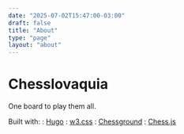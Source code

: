 ```yaml
---
date: "2025-07-02T15:47:00-03:00"
draft: false
title: "About"
type: "page"
layout: "about"
---
```


# Chesslovaquia

One board to play them all.

Built with:
: [Hugo](https://gohugo.io/)
: [w3.css](https://www.w3schools.com/w3css/)
: [Chessground](https://www.npmjs.com/package/chessground)
: [Chess.js](https://www.npmjs.com/package/chess.js)
